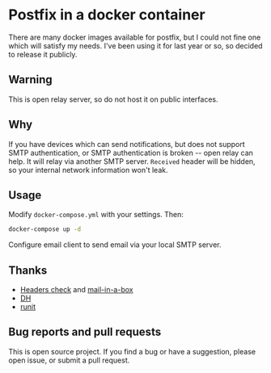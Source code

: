 # Postfix in a docker container

There are many docker images available for postfix, but I could not fine one which will satisfy my needs. I've been using it for last year or so, so decided to release it publicly.

## Warning

This is open relay server, so do not host it on public interfaces.

## Why

If you have devices which can send notifications, but does not support SMTP authentication, or SMTP authentication is broken -- open relay can help. It will relay via another SMTP server. `Received` header will be hidden, so your internal network information won't leak.

## Usage

Modify `docker-compose.yml` with your settings. Then:

```sh
docker-compose up -d
```

Configure email client to send email via your local SMTP server.

## Thanks

* [Headers check](https://major.io/2013/04/14/remove-sensitive-information-from-email-headers-with-postfix/) and [mail-in-a-box](https://github.com/mail-in-a-box/mailinabox/blob/master/conf/postfix_outgoing_mail_header_filters)
* [DH](http://www.postfix.org/FORWARD_SECRECY_README.html)
* [runit](https://github.com/jessfraz/dockerfiles/blob/master/postfix/service/postfix/run)

## Bug reports and pull requests

This is open source project. If you find a bug or have a suggestion, please open issue, or submit a pull request.
